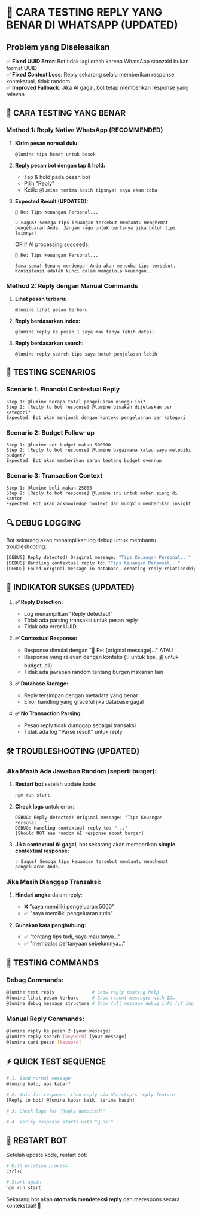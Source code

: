# 🔄 CARA TESTING REPLY YANG BENAR DI WHATSAPP (UPDATED)

## Problem yang Diselesaikan
✅ **Fixed UUID Error**: Bot tidak lagi crash karena WhatsApp stanzaId bukan format UUID  
✅ **Fixed Context Loss**: Reply sekarang selalu memberikan response kontekstual, tidak random  
✅ **Improved Fallback**: Jika AI gagal, bot tetap memberikan response yang relevan  

## 🚀 CARA TESTING YANG BENAR

### **Method 1: Reply Native WhatsApp (RECOMMENDED)**

1. **Kirim pesan normal dulu:**
   ```
   @lumine tips hemat untuk besok
   ```

2. **Reply pesan bot dengan tap & hold:**
   - Tap & hold pada pesan bot
   - Pilih "Reply" 
   - Ketik: `@lumine terima kasih tipsnya! saya akan coba`

3. **Expected Result (UPDATED):**
   ```
   💬 Re: Tips Keuangan Personal...

   💡 Bagus! Semoga tips keuangan tersebut membantu menghemat pengeluaran Anda. Jangan ragu untuk bertanya jika butuh tips lainnya!
   ```

   OR if AI processing succeeds:
   ```
   💬 Re: Tips Keuangan Personal...

   Sama-sama! Senang mendengar Anda akan mencoba tips tersebut. Konsistensi adalah kunci dalam mengelola keuangan...
   ```

### **Method 2: Reply dengan Manual Commands**

1. **Lihat pesan terbaru:**
   ```
   @lumine lihat pesan terbaru
   ```

2. **Reply berdasarkan index:**
   ```
   @lumine reply ke pesan 1 saya mau tanya lebih detail
   ```

3. **Reply berdasarkan search:**
   ```
   @lumine reply search tips saya butuh penjelasan lebih
   ```

## 🧪 TESTING SCENARIOS

### **Scenario 1: Financial Contextual Reply**
```
Step 1: @lumine berapa total pengeluaran minggu ini?
Step 2: [Reply to bot response] @lumine bisakah dijelaskan per kategori?
Expected: Bot akan menjawab dengan konteks pengeluaran per kategori
```

### **Scenario 2: Budget Follow-up**
```
Step 1: @lumine set budget makan 500000
Step 2: [Reply to bot response] @lumine bagaimana kalau saya melebihi budget?
Expected: Bot akan memberikan saran tentang budget overrun
```

### **Scenario 3: Transaction Context**
```
Step 1: @lumine beli makan 25000
Step 2: [Reply to bot response] @lumine ini untuk makan siang di kantor
Expected: Bot akan acknowledge context dan mungkin memberikan insight
```

## 🔍 DEBUG LOGGING

Bot sekarang akan menampilkan log debug untuk membantu troubleshooting:

```bash
[DEBUG] Reply detected! Original message: "Tips Keuangan Personal..."
[DEBUG] Handling contextual reply to: "Tips Keuangan Personal..."
[DEBUG] Found original message in database, creating reply relationship
```

## 🎯 INDIKATOR SUKSES (UPDATED)

1. **✅ Reply Detection:**
   - Log menampilkan "Reply detected!"
   - Tidak ada parsing transaksi untuk pesan reply
   - Tidak ada error UUID

2. **✅ Contextual Response:**
   - Response dimulai dengan "💬 Re: [original message]..." ATAU
   - Response yang relevan dengan konteks (💡 untuk tips, 💰 untuk budget, dll)
   - Tidak ada jawaban random tentang burger/makanan lain

3. **✅ Database Storage:**
   - Reply tersimpan dengan metadata yang benar
   - Error handling yang graceful jika database gagal

4. **✅ No Transaction Parsing:**
   - Pesan reply tidak dianggap sebagai transaksi
   - Tidak ada log "Parse result" untuk reply

## 🛠️ TROUBLESHOOTING (UPDATED)

### **Jika Masih Ada Jawaban Random (seperti burger):**

1. **Restart bot** setelah update kode:
   ```bash
   npm run start
   ```

2. **Check logs** untuk error:
   ```
   DEBUG: Reply detected! Original message: "Tips Keuangan Personal..."
   DEBUG: Handling contextual reply to: "..."
   [Should NOT see random AI response about burger]
   ```

3. **Jika contextual AI gagal**, bot sekarang akan memberikan **simple contextual response**:
   ```
   💡 Bagus! Semoga tips keuangan tersebut membantu menghemat pengeluaran Anda.
   ```

### **Jika Masih Dianggap Transaksi:**

1. **Hindari angka** dalam reply:
   - ❌ "saya memiliki pengeluaran 5000"
   - ✅ "saya memiliki pengeluaran rutin"

2. **Gunakan kata penghubung:**
   - ✅ "tentang tips tadi, saya mau tanya..."
   - ✅ "membalas pertanyaan sebelumnya..."

## 📱 TESTING COMMANDS

### **Debug Commands:**
```bash
@lumine test reply              # Show reply testing help
@lumine lihat pesan terbaru     # Show recent messages with IDs
@lumine debug message structure # Show full message debug info (if implemented)
```

### **Manual Reply Commands:**
```bash
@lumine reply ke pesan 2 [your message]
@lumine reply search [keyword] [your message]  
@lumine cari pesan [keyword]
```

## ⚡ QUICK TEST SEQUENCE

```bash
# 1. Send normal message
@lumine halo, apa kabar?

# 2. Wait for response, then reply via WhatsApp's reply feature
[Reply to bot] @lumine kabar baik, terima kasih!

# 3. Check logs for "Reply detected!"

# 4. Verify response starts with "💬 Re:"
```

## 🔄 RESTART BOT

Setelah update kode, restart bot:
```bash
# Kill existing process
Ctrl+C

# Start again
npm run start
```

Sekarang bot akan **otomatis mendeteksi reply** dan merespons secara kontekstual! 🎉
